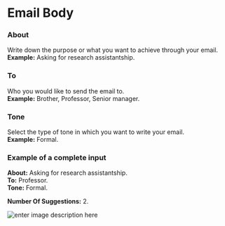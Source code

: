 ﻿# Email Body

### **About**

Write down the purpose or what you want to achieve through your email.\
**Example:** Asking for research assistantship.

### **To**

Who you would like to send the email to.\
**Example:** Brother, Professor, Senior manager.

### **Tone**

Select the type of tone in which you want to write your email.\
**Example:** Formal.

### **Example of a complete input**

**About:** Asking for research assistantship.\
**To:** Professor.\
**Tone:** Formal.

**Number Of Suggestions:** 2.

![enter image description here](https://copywriterpro-ai-tools.s3.amazonaws.com/Email-Body.jpg)
